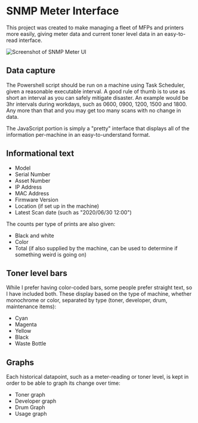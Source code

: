 # SNMP Meter Interface

This project was created to make managing a fleet of MFPs and printers more easily, giving meter data and current toner level data in an easy-to-read interface.

![Screenshot of SNMP Meter UI](https://maninscarymask.github.com/snmp_meter/snmp_meter_ui.png)

## Data capture

The Powershell script should be run on a machine using Task Scheduler, given a reasonable executable interval.  A good rule of thumb is to use as short an interval as you can safely mitigate disaster.  An example would be 3hr intervals during workdays, such as 0600, 0900, 1200, 1500 and 1800.  Any more than that and you may get too many scans with no change in data.

The JavaScript portion is simply a "pretty" interface that displays all of the information per-machine in an easy-to-understand format.

## Informational text

- Model
- Serial Number
- Asset Number
- IP Address
- MAC Address
- Firmware Version
- Location (if set up in the machine)
- Latest Scan date (such as "2020/06/30 12:00")

The counts per type of prints are also given:
- Black and white
- Color
- Total (if also supplied by the machine, can be used to determine if something weird is going on)

## Toner level bars

While I prefer having color-coded bars, some people prefer straight text, so I have included both.  These display based on the type of machine, whether monochrome or color, separated by type (toner, developer, drum, maintenance items):

- Cyan
- Magenta
- Yellow
- Black
- Waste Bottle

## Graphs

Each historical datapoint, such as a meter-reading or toner level, is kept in order to be able to graph its change over time:

- Toner graph
- Developer graph
- Drum Graph
- Usage graph
